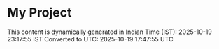 # My Project

This content is dynamically generated in Indian Time (IST): 2025-10-19 23:17:55 IST
Converted to UTC: 2025-10-19 17:47:55 UTC
